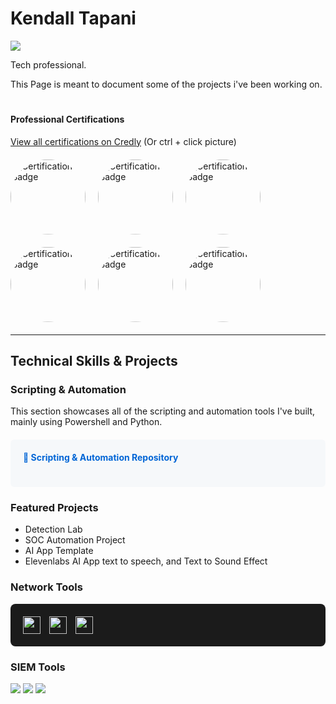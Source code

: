 # Kendall Tapani

<a href="https://www.linkedin.com/in/kendalltapani/"><img src="https://img.shields.io/badge/-LinkedIn-0072b1?&style=for-the-badge&logo=linkedin&logoColor=white" /></a>

Tech professional.


This Page is meant to document some of the projects i've been working on.

#

#### Professional Certifications

[View all certifications on Credly](https://www.credly.com/users/kendall-tapani) (Or ctrl + click picture)

<div style="display: flex; flex-wrap: wrap; gap: 20px; margin: 20px 0;">
    <a href="https://www.credly.com/badges/65bef3cc-f0a6-432d-ab68-b553cc151eee">
        <picture>
            <img src="https://github.com/user-attachments/assets/a1a4113d-3c39-4eac-9efe-2c32410a5fe4" 
                 width="120" height="120" style="clip-path: circle(50%)" alt="Certification Badge" />
        </picture>
    </a>
    <a href="https://www.credly.com/badges/9fb3d768-c658-48c2-93b2-33105b02036c">
        <picture>
            <img src="https://github.com/user-attachments/assets/d04244c5-21e7-4bb4-91a3-3923868d8e5a" 
                 width="120" height="120" style="clip-path: circle(50%)" alt="Certification Badge" />
        </picture>
    </a>
    <a href="https://www.credly.com/badges/7999db2a-e361-42cd-b4a5-866c6e659a88">
        <picture>
            <img src="https://github.com/user-attachments/assets/1793ed3f-3743-4ed6-b795-bddb831feea2" 
                 width="120" height="120" style="clip-path: circle(50%)" alt="Certification Badge" />
        </picture>
    </a>
    <a href="https://www.credly.com/badges/20e58b5b-e424-49eb-8d18-e0e8f9a607b5">
        <picture>
            <img src="https://github.com/user-attachments/assets/83845f96-8cbe-4749-871b-631cf5ce29bc" 
                 width="120" height="120" style="clip-path: circle(50%)" alt="Certification Badge" />
        </picture>
    </a>
    <a href="https://www.credly.com/badges/0e3d4fd3-0c76-485b-9077-4152c0cbba2a">
        <picture>
            <img src="https://github.com/user-attachments/assets/d1967870-9749-4033-b160-7c295d85fa8a" 
                 width="120" height="120" style="clip-path: circle(50%)" alt="Certification Badge" />
        </picture>
    </a>
    <a href="https://www.credly.com/badges/ca6feed5-c7aa-4f64-9385-6fedde615595">
        <picture>
            <img src="https://github.com/user-attachments/assets/86fbfaeb-864b-4ea4-9f92-d975ff124806" 
                 width="120" height="120" style="clip-path: circle(50%)" alt="Certification Badge" />
        </picture>
    </a>
</div>


---

## Technical Skills & Projects

### Scripting & Automation

This section showcases all of the scripting and automation tools I've built, mainly using Powershell and Python.

<div style="background-color: #f6f8fa; padding: 20px; border-radius: 6px; margin: 20px 0;">
    <h4 style="margin-top: 0;">
        <a href="https://github.com/KendallTapani/Scripting-and-Automation/tree/main" style="text-decoration: none; color: #0366d6;">
            🤖 Scripting & Automation Repository
        </a>
    </h4>
</div>


### Featured Projects

- Detection Lab
- SOC Automation Project
- AI App Template
- Elevenlabs AI App text to speech, and Text to Sound Effect


### Network Tools

<div style="background-color: #1B1B1B; padding: 20px; border-radius: 8px;">
    <a href="https://www.wireshark.org/" style="text-decoration: none; margin-right: 10px;">
        <img src="https://img.shields.io/badge/-Wireshark-1679A7?&style=for-the-badge&logo=Wireshark&logoColor=white" 
             style="height: 28px; vertical-align: middle;" />
    </a>
    <a href="https://suricata.io/" style="text-decoration: none; margin-right: 10px;">
        <img src="https://img.shields.io/badge/-Suricata-EF3B2D?&style=for-the-badge&logo=Suricata&logoColor=white" 
             style="height: 28px; vertical-align: middle;" />
    </a>
    <a href="https://www.solarwinds.com/" style="text-decoration: none;">
        <img src="https://github.com/user-attachments/assets/b5a6e732-6051-4be4-bd2f-17a7fa02c0dc" 
             style="height: 28px; vertical-align: middle;" />
    </a>
</div>


### SIEM Tools

<div>
    <img src="https://img.shields.io/badge/-Microsoft_Sentinel-0078D4?&style=for-the-badge&logo=Microsoft&logoColor=white" />
    <img src="https://img.shields.io/badge/-Splunk-000000?&style=for-the-badge&logo=Splunk&logoColor=white" />
    <img src="https://img.shields.io/badge/-Elastic-005571?&style=for-the-badge&logo=Elastic&logoColor=white" />
</div>

